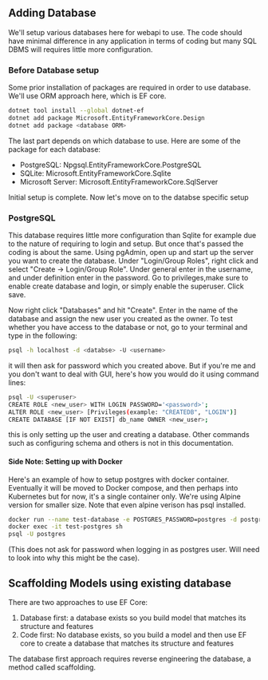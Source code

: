 ## Adding Database

We'll setup various databases here for webapi to use. The code should have minimal difference in any application in terms of coding but many SQL DBMS will requires little more configuration.

### Before Database setup

Some prior installation of packages are required in order to use database. We'll use ORM approach here, which is EF core.

```bash
dotnet tool install --global dotnet-ef
dotnet add package Microsoft.EntityFrameworkCore.Design
dotnet add package <database ORM>
```

The last part depends on which database to use. Here are some of the package for each database:

- PostgreSQL: Npgsql.EntityFrameworkCore.PostgreSQL
- SQLite: Microsoft.EntityFrameworkCore.Sqlite
- Microsoft Server: Microsoft.EntityFrameworkCore.SqlServer

Initial setup is complete. Now let's move on to the databse specific setup

### PostgreSQL

This database requires little more configuration than Sqlite for example due to the nature of requiring to login and setup. But once that's passed the
coding is about the same. Using pgAdmin, open up and start up the server you want to create the database. Under "Login/Group
Roles", right click and select "Create -> Login/Group Role". Under general enter in the username, and under definition enter
in the password. Go to privileges,make sure to enable create database and login, or simply enable the superuser. Click save.

Now right click "Databases" and hit "Create". Enter in the name of the database and assign the new user you created as the
owner. To test whether you have access to the database or not, go to your terminal and type in the following:

```bash
psql -h localhost -d <databse> -U <username>
```

it will then ask for password which you created above. But if you're me and you don't want to deal with GUI, here's how you would
do it using command lines:

```bash
psql -U <superuser>
CREATE ROLE <new_user> WITH LOGIN PASSWORD='<password>';
ALTER ROLE <new_user> [Privileges(example: "CREATEDB", "LOGIN")]
CREATE DATABASE [IF NOT EXIST] db_name OWNER <new_user>;
```

this is only setting up the user and creating a database. Other commands such as configuring schema and others is not in this
documentation.

#### Side Note: Setting up with Docker

Here's an example of how to setup postgres with docker container. Eventually it will be moved to Docker compose, and then perhaps
into Kubernetes but for now, it's a single container only. We're using Alpine version for smaller size. Note that even alpine
verison has psql installed.

```bash
docker run --name test-database -e POSTGRES_PASSWORD=postgres -d postgres:alpine
docker exec -it test-postgres sh
psql -U postgres
```

(This does not ask for password when logging in as postgres user. Will need to look into why this might be the case).

## Scaffolding Models using existing database

There are two approaches to use EF Core:

1. Database first: a database exists so you build model that matches its structure and features
2. Code first: No database exists, so you build a model and then use EF core to create a database that matches its structure and features

The database first approach requires reverse engineering the database, a method called scaffolding.
